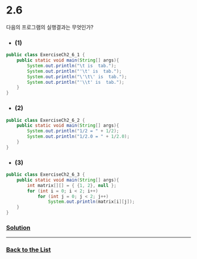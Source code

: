 # 2.6

다음의 프로그램의 실행결과는 무엇인가?

* ### (1)

```java
public class ExerciseCh2_6_1 {
    public static void main(String[] args){
        System.out.println("\t is  tab.");
        System.out.println("'\t' is  tab.");
        System.out.println("\'\t\' is  tab.");
        System.out.println("'\\t' is  tab.");
    }
}
```

* ### (2)

```java
public class ExerciseCh2_6_2 {
    public static void main(String[] args){
        System.out.println("1/2 = " + 1/2);
        System.out.println("1/2.0 = " + 1/2.0);
    }
}
```

* ### (3)

```java
public class ExerciseCh2_6_3 {
    public static void main(String[] args){
        int matrix[][] = { {1, 2}, null };
        for (int i = 0; i < 2; i++)
            for (int j = 0; j < 2; j++)
                System.out.println(matrix[i][j]);
    }
}
```

### [**Solution**](../Solutions/2.5.md)

___

### [**Back to the List**](../#list-of-problems)